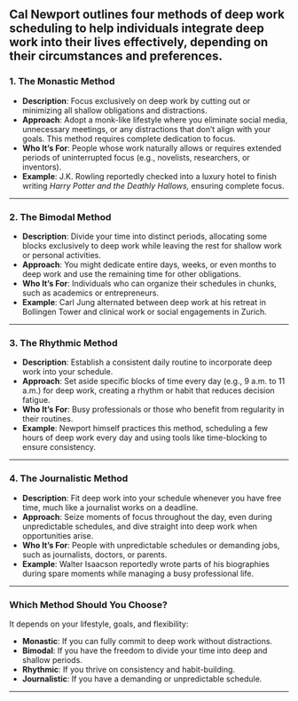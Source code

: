 Cal Newport outlines **four methods of deep work scheduling** to help individuals integrate deep work into their lives effectively, depending on their circumstances and preferences.
---

### 1. **The Monastic Method**  
- **Description**: Focus exclusively on deep work by cutting out or minimizing all shallow obligations and distractions.  
- **Approach**: Adopt a monk-like lifestyle where you eliminate social media, unnecessary meetings, or any distractions that don’t align with your goals. This method requires complete dedication to focus.  
- **Who It’s For**: People whose work naturally allows or requires extended periods of uninterrupted focus (e.g., novelists, researchers, or inventors).  
- **Example**: J.K. Rowling reportedly checked into a luxury hotel to finish writing *Harry Potter and the Deathly Hallows,* ensuring complete focus.

---

### 2. **The Bimodal Method**  
- **Description**: Divide your time into distinct periods, allocating some blocks exclusively to deep work while leaving the rest for shallow work or personal activities.  
- **Approach**: You might dedicate entire days, weeks, or even months to deep work and use the remaining time for other obligations.  
- **Who It’s For**: Individuals who can organize their schedules in chunks, such as academics or entrepreneurs.  
- **Example**: Carl Jung alternated between deep work at his retreat in Bollingen Tower and clinical work or social engagements in Zurich.

---

### 3. **The Rhythmic Method**  
- **Description**: Establish a consistent daily routine to incorporate deep work into your schedule.  
- **Approach**: Set aside specific blocks of time every day (e.g., 9 a.m. to 11 a.m.) for deep work, creating a rhythm or habit that reduces decision fatigue.  
- **Who It’s For**: Busy professionals or those who benefit from regularity in their routines.  
- **Example**: Newport himself practices this method, scheduling a few hours of deep work every day and using tools like time-blocking to ensure consistency.

---

### 4. **The Journalistic Method**  
- **Description**: Fit deep work into your schedule whenever you have free time, much like a journalist works on a deadline.  
- **Approach**: Seize moments of focus throughout the day, even during unpredictable schedules, and dive straight into deep work when opportunities arise.  
- **Who It’s For**: People with unpredictable schedules or demanding jobs, such as journalists, doctors, or parents.  
- **Example**: Walter Isaacson reportedly wrote parts of his biographies during spare moments while managing a busy professional life.

---

### **Which Method Should You Choose?**  
It depends on your lifestyle, goals, and flexibility:  
- **Monastic**: If you can fully commit to deep work without distractions.  
- **Bimodal**: If you have the freedom to divide your time into deep and shallow periods.  
- **Rhythmic**: If you thrive on consistency and habit-building.  
- **Journalistic**: If you have a demanding or unpredictable schedule.

---
